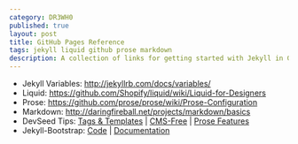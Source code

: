 ```yaml
---
category: DR3WH0
published: true
layout: post
title: GitHub Pages Reference
tags: jekyll liquid github prose markdown
description: A collection of links for getting started with Jekyll in GitHub Pages.
---
```


* Jekyll Variables: <http://jekyllrb.com/docs/variables/>
* Liquid: <https://github.com/Shopify/liquid/wiki/Liquid-for-Designers>
* Prose: <https://github.com/prose/prose/wiki/Prose-Configuration>
* Markdown: <http://daringfireball.net/projects/markdown/basics>
* DevSeed Tips: [Tags & Templates](http://developmentseed.org/blog/2011/09/09/jekyll-github-pages/) | [CMS-Free](http://developmentseed.org/blog/2012/07/27/build-cms-free-websites/) | [Prose Features](http://developmentseed.org/blog/2013/05/08/major-new-features-prose-v1/)
* Jekyll-Bootstrap: [Code](https://github.com/plusjade/jekyll-bootstrap) | [Documentation](http://jekyllbootstrap.com/developers/index.html)
